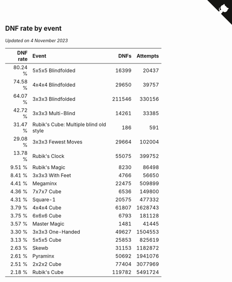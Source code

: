 ## DNF rate by event

*Updated on  4 November 2023*

| DNF rate | Event | DNFs | Attempts |
| ---: | :--- | ---: | ---: |
| 80.24 % | 5x5x5 Blindfolded | 16399 | 20437 |
| 74.58 % | 4x4x4 Blindfolded | 29650 | 39757 |
| 64.07 % | 3x3x3 Blindfolded | 211546 | 330156 |
| 42.72 % | 3x3x3 Multi-Blind | 14261 | 33385 |
| 31.47 % | Rubik's Cube: Multiple blind old style | 186 | 591 |
| 29.08 % | 3x3x3 Fewest Moves | 29664 | 102004 |
| 13.78 % | Rubik's Clock | 55075 | 399752 |
| 9.51 % | Rubik's Magic | 8230 | 86498 |
| 8.41 % | 3x3x3 With Feet | 4766 | 56650 |
| 4.41 % | Megaminx | 22475 | 509899 |
| 4.36 % | 7x7x7 Cube | 6536 | 149800 |
| 4.31 % | Square-1 | 20575 | 477332 |
| 3.79 % | 4x4x4 Cube | 61807 | 1628743 |
| 3.75 % | 6x6x6 Cube | 6793 | 181128 |
| 3.57 % | Master Magic | 1481 | 41445 |
| 3.30 % | 3x3x3 One-Handed | 49627 | 1504553 |
| 3.13 % | 5x5x5 Cube | 25853 | 825619 |
| 2.63 % | Skewb | 31153 | 1182872 |
| 2.61 % | Pyraminx | 50692 | 1941076 |
| 2.51 % | 2x2x2 Cube | 77404 | 3077969 |
| 2.18 % | Rubik's Cube | 119782 | 5491724 |


<a href="https://github.com/jonatanklosko/wca_statistics" class="github-corner" aria-label="View source on Github"><svg width="80" height="80" viewBox="0 0 250 250" style="fill:#151513; color:#fff; position: absolute; top: 0; border: 0; right: 0;" aria-hidden="true"><path d="M0,0 L115,115 L130,115 L142,142 L250,250 L250,0 Z"></path><path d="M128.3,109.0 C113.8,99.7 119.0,89.6 119.0,89.6 C122.0,82.7 120.5,78.6 120.5,78.6 C119.2,72.0 123.4,76.3 123.4,76.3 C127.3,80.9 125.5,87.3 125.5,87.3 C122.9,97.6 130.6,101.9 134.4,103.2" fill="currentColor" style="transform-origin: 130px 106px;" class="octo-arm"></path><path d="M115.0,115.0 C114.9,115.1 118.7,116.5 119.8,115.4 L133.7,101.6 C136.9,99.2 139.9,98.4 142.2,98.6 C133.8,88.0 127.5,74.4 143.8,58.0 C148.5,53.4 154.0,51.2 159.7,51.0 C160.3,49.4 163.2,43.6 171.4,40.1 C171.4,40.1 176.1,42.5 178.8,56.2 C183.1,58.6 187.2,61.8 190.9,65.4 C194.5,69.0 197.7,73.2 200.1,77.6 C213.8,80.2 216.3,84.9 216.3,84.9 C212.7,93.1 206.9,96.0 205.4,96.6 C205.1,102.4 203.0,107.8 198.3,112.5 C181.9,128.9 168.3,122.5 157.7,114.1 C157.9,116.9 156.7,120.9 152.7,124.9 L141.0,136.5 C139.8,137.7 141.6,141.9 141.8,141.8 Z" fill="currentColor" class="octo-body"></path></svg></a><style>.github-corner:hover .octo-arm{animation:octocat-wave 560ms ease-in-out}@keyframes octocat-wave{0%,100%{transform:rotate(0)}20%,60%{transform:rotate(-25deg)}40%,80%{transform:rotate(10deg)}}@media (max-width:500px){.github-corner:hover .octo-arm{animation:none}.github-corner .octo-arm{animation:octocat-wave 560ms ease-in-out}}</style>
